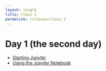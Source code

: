 ```yaml
---
layout: single
title: Class 1
permalink: /classes/class_1
---
```


# Day 1 (the second day)

* [Starting Jupyter](../open_jupyter)
* [Using the Jupyter Notebook](../chapters/01/using_jupyter)
